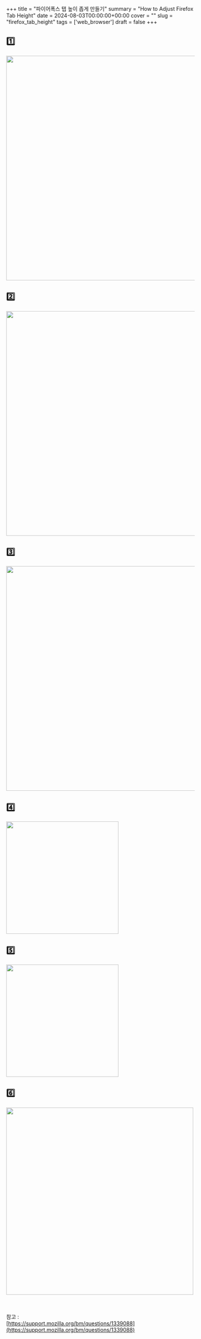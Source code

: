 +++
title = "파이어폭스 탭 높이 좁게 만들기"
summary = "How to Adjust Firefox Tab Height"
date = 2024-08-03T00:00:00+00:00
cover = ""
slug = "firefox_tab_height"
tags = ['web_browser']
draft = false
+++

## 1️⃣
<kbd>
    <img src="/../../images/2024/2024-08-03_1_firefox_tab_height/1.png" width="600">
</kbd>

## 2️⃣
<kbd>
    <img src="/../../images/2024/2024-08-03_1_firefox_tab_height/2.png" width="600">
</kbd>

## 3️⃣
<kbd>
    <img src="/../../images/2024/2024-08-03_1_firefox_tab_height/3.png" width="600">
</kbd>

## 4️⃣
<kbd>
    <img src="/../../images/2024/2024-08-03_1_firefox_tab_height/4.png" width="300">
</kbd>

## 5️⃣
<kbd>
    <img src="/../../images/2024/2024-08-03_1_firefox_tab_height/5.png" width="300">
</kbd>

## 6️⃣
<kbd>
    <img src="/../../images/2024/2024-08-03_1_firefox_tab_height/6.png" width="500">
</kbd>
<br>
<br>
<br>

참고 :
<br>
[https://support.mozilla.org/bm/questions/1339088](https://support.mozilla.org/bm/questions/1339088)